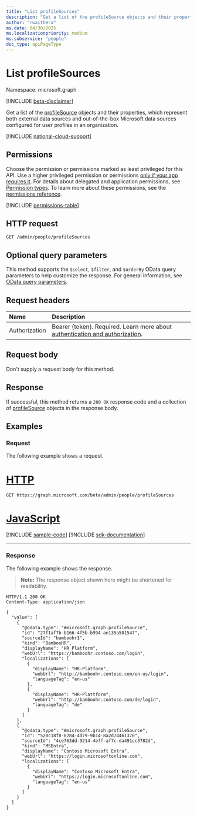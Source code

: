 ```yaml
---
title: "List profileSources"
description: "Get a list of the profileSource objects and their properties, which represent both external data sources and out-of-the-box Microsoft data sources configured for user profiles in an organization."
author: "rwaithera"
ms.date: 04/30/2025
ms.localizationpriority: medium
ms.subservice: "people"
doc_type: apiPageType
---
```


# List profileSources

Namespace: microsoft.graph

[!INCLUDE [beta-disclaimer](../../includes/beta-disclaimer.md)]

Get a list of the [profileSource](../resources/profilesource.md) objects and their properties, which represent both external data sources and out-of-the-box Microsoft data sources configured for user profiles in an organization.

[!INCLUDE [national-cloud-support](../../includes/global-only.md)]

## Permissions

Choose the permission or permissions marked as least privileged for this API. Use a higher privileged permission or permissions [only if your app requires it](/graph/permissions-overview#best-practices-for-using-microsoft-graph-permissions). For details about delegated and application permissions, see [Permission types](/graph/permissions-overview#permission-types). To learn more about these permissions, see the [permissions reference](/graph/permissions-reference).

<!-- { "blockType": "permissions", "name": "peopleadminsettings_list_profilesources" } -->
[!INCLUDE [permissions-table](../includes/permissions/peopleadminsettings-list-profilesources-permissions.md)]

## HTTP request

<!-- {
  "blockType": "ignored"
}
-->
``` http
GET /admin/people/profileSources
```

## Optional query parameters

This method supports the `$select`, `$filter`, and `$orderBy` OData query parameters to help customize the response. For general information, see [OData query parameters](/graph/query-parameters).

## Request headers

|Name|Description|
|:---|:---|
|Authorization|Bearer {token}. Required. Learn more about [authentication and authorization](/graph/auth/auth-concepts).|

## Request body

Don't supply a request body for this method.

## Response

If successful, this method returns a `200 OK` response code and a collection of [profileSource](../resources/profilesource.md) objects in the response body.

## Examples

### Request

The following example shows a request.
# [HTTP](#tab/http)
<!-- {
  "blockType": "request",
  "name": "list_profilesource"
}
-->
``` http
GET https://graph.microsoft.com/beta/admin/people/profileSources
```

# [JavaScript](#tab/javascript)
[!INCLUDE [sample-code](../includes/snippets/javascript/list-profilesource-javascript-snippets.md)]
[!INCLUDE [sdk-documentation](../includes/snippets/snippets-sdk-documentation-link.md)]

---

### Response

The following example shows the response.
>**Note:** The response object shown here might be shortened for readability.
<!-- {
  "blockType": "response",
  "truncated": true,
  "@odata.type": "microsoft.graph.profileSource"
}
-->
``` http
HTTP/1.1 200 OK
Content-Type: application/json

{
  "value": [
    {
      "@odata.type": "#microsoft.graph.profileSource",
      "id": "27f1af7b-b166-4f5b-b994-ae135a581547",
      "sourceId": "bamboohr1",
      "kind": "BambooHR",
      "displayName": "HR Platform",
      "webUrl": "https://bamboohr.contoso.com/login",
      "localizations": [
        {
          "displayName": "HR-Platform",
          "webUrl": "http://bamboohr.contoso.com/en-us/login",
          "languageTag": "en-us"
        },
        {
          "displayName": "HR-Plattform",
          "webUrl": "http://bamboohr.contoso.com/de/login",
          "languageTag": "de"
        }
      ]
    },
    {
      "@odata.type": "#microsoft.graph.profileSource",
      "id": "520c18f8-0284-4d79-9b14-8a2d74461370",
      "sourceId": "4ce763dd-9214-4eff-af7c-da491cc3782d",
      "kind": "MSEntra",
      "displayName": "Contoso Microsoft Entra",
      "webUrl": "https://login.microsoftonline.com",
      "localizations": [
        {
          "displayName": "Contoso Microsoft Entra",
          "webUrl": "https://login.microsoftonline.com",
          "languageTag": "en-us"
        }
      ]
    }
  ]
}
```

